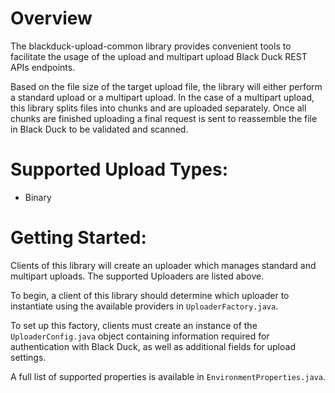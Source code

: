 # Overview  
  
The blackduck-upload-common library provides convenient tools to facilitate the usage of the upload and multipart upload Black Duck REST APIs endpoints. 

Based on the file size of the target upload file, the library will either perform a standard upload or a multipart upload. In the case of a multipart upload, this library splits files into chunks and are uploaded separately. Once all chunks are finished uploading a final request is sent to reassemble the file in Black Duck to be validated and scanned. 

# Supported Upload Types:

- Binary
  
# Getting Started:  
Clients of this library will create an uploader which manages standard and multipart uploads. The supported Uploaders are listed above. 

To begin, a client of this library should determine which uploader to instantiate using the available providers in `UploaderFactory.java`. 

To set up this factory, clients must create an instance of the `UploaderConfig.java` object containing information required for authentication with Black Duck, as well as additional fields for upload settings.

A full list of supported properties is available in `EnvironmentProperties.java`.